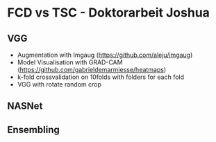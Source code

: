 # FCD vs TSC - Doktorarbeit Joshua
## VGG
- Augmentation with Imgaug (https://github.com/aleju/imgaug)
- Model Visualisation with GRAD-CAM (https://github.com/gabrieldemarmiesse/heatmaps)
- k-fold crossvalidation on 10folds with folders for each fold
- VGG with rotate random crop
## NASNet
## Ensembling
